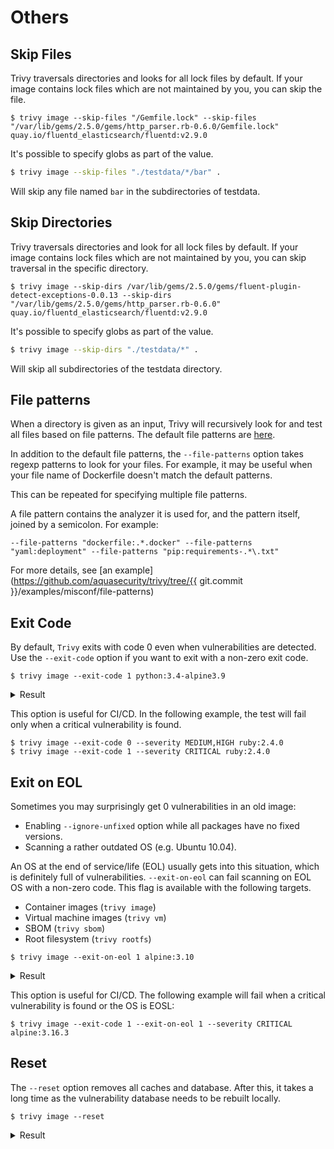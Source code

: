# Others

## Skip Files
Trivy traversals directories and looks for all lock files by default.
If your image contains lock files which are not maintained by you, you can skip the file.

```
$ trivy image --skip-files "/Gemfile.lock" --skip-files "/var/lib/gems/2.5.0/gems/http_parser.rb-0.6.0/Gemfile.lock" quay.io/fluentd_elasticsearch/fluentd:v2.9.0
```

It's possible to specify globs as part of the value. 

```bash
$ trivy image --skip-files "./testdata/*/bar" .
```

Will skip any file named `bar` in the subdirectories of testdata.

## Skip Directories
Trivy traversals directories and look for all lock files by default.
If your image contains lock files which are not maintained by you, you can skip traversal in the specific directory.

```
$ trivy image --skip-dirs /var/lib/gems/2.5.0/gems/fluent-plugin-detect-exceptions-0.0.13 --skip-dirs "/var/lib/gems/2.5.0/gems/http_parser.rb-0.6.0" quay.io/fluentd_elasticsearch/fluentd:v2.9.0
```

It's possible to specify globs as part of the value.

```bash
$ trivy image --skip-dirs "./testdata/*" .
```

Will skip all subdirectories of the testdata directory.

## File patterns
When a directory is given as an input, Trivy will recursively look for and test all files based on file patterns.
The default file patterns are [here](../../misconfiguration/custom/index.md).

In addition to the default file patterns, the `--file-patterns` option takes regexp patterns to look for your files.
For example, it may be useful when your file name of Dockerfile doesn't match the default patterns.

This can be repeated for specifying multiple file patterns.

A file pattern contains the analyzer it is used for, and the pattern itself, joined by a semicolon. For example:
```
--file-patterns "dockerfile:.*.docker" --file-patterns "yaml:deployment" --file-patterns "pip:requirements-.*\.txt"
```

For more details, see [an example](https://github.com/aquasecurity/trivy/tree/{{ git.commit }}/examples/misconf/file-patterns)

## Exit Code
By default, `Trivy` exits with code 0 even when vulnerabilities are detected.
Use the `--exit-code` option if you want to exit with a non-zero exit code.

```
$ trivy image --exit-code 1 python:3.4-alpine3.9
```

<details>
<summary>Result</summary>

```
2019-05-16T12:51:43.500+0900    INFO    Updating vulnerability database...
2019-05-16T12:52:00.387+0900    INFO    Detecting Alpine vulnerabilities...

python:3.4-alpine3.9 (alpine 3.9.2)
===================================
Total: 1 (UNKNOWN: 0, LOW: 0, MEDIUM: 1, HIGH: 0, CRITICAL: 0)

+---------+------------------+----------+-------------------+---------------+--------------------------------+
| LIBRARY | VULNERABILITY ID | SEVERITY | INSTALLED VERSION | FIXED VERSION |             TITLE              |
+---------+------------------+----------+-------------------+---------------+--------------------------------+
| openssl | CVE-2019-1543    | MEDIUM   | 1.1.1a-r1         | 1.1.1b-r1     | openssl: ChaCha20-Poly1305     |
|         |                  |          |                   |               | with long nonces               |
+---------+------------------+----------+-------------------+---------------+--------------------------------+
```

</details>

This option is useful for CI/CD. In the following example, the test will fail only when a critical vulnerability is found.

```
$ trivy image --exit-code 0 --severity MEDIUM,HIGH ruby:2.4.0
$ trivy image --exit-code 1 --severity CRITICAL ruby:2.4.0
```

## Exit on EOL
Sometimes you may surprisingly get 0 vulnerabilities in an old image:

- Enabling `--ignore-unfixed` option while all packages have no fixed versions.
- Scanning a rather outdated OS (e.g. Ubuntu 10.04).

An OS at the end of service/life (EOL) usually gets into this situation, which is definitely full of vulnerabilities.
`--exit-on-eol` can fail scanning on EOL OS with a non-zero code.
This flag is available with the following targets.

- Container images (`trivy image`)
- Virtual machine images (`trivy vm`)
- SBOM (`trivy sbom`)
- Root filesystem (`trivy rootfs`)

```
$ trivy image --exit-on-eol 1 alpine:3.10
```

<details>
<summary>Result</summary>

```
2023-03-01T11:07:15.455+0200    INFO    Vulnerability scanning is enabled
...
2023-03-01T11:07:17.938+0200    WARN    This OS version is no longer supported by the distribution: alpine 3.10.9
2023-03-01T11:07:17.938+0200    WARN    The vulnerability detection may be insufficient because security updates are not provided

alpine:3.10 (alpine 3.10.9)
===========================
Total: 1 (UNKNOWN: 0, LOW: 0, MEDIUM: 0, HIGH: 0, CRITICAL: 1)

┌───────────┬────────────────┬──────────┬───────────────────┬───────────────┬─────────────────────────────────────────────────────────────┐
│  Library  │ Vulnerability  │ Severity │ Installed Version │ Fixed Version │                            Title                            │
├───────────┼────────────────┼──────────┼───────────────────┼───────────────┼─────────────────────────────────────────────────────────────┤
│ apk-tools │ CVE-2021-36159 │ CRITICAL │ 2.10.6-r0         │ 2.10.7-r0     │ libfetch before 2021-07-26, as used in apk-tools, xbps, and │
│           │                │          │                   │               │ other products, mishandles...                               │
│           │                │          │                   │               │ https://avd.aquasec.com/nvd/cve-2021-36159                  │
└───────────┴────────────────┴──────────┴───────────────────┴───────────────┴─────────────────────────────────────────────────────────────┘
2023-03-01T11:07:17.941+0200    ERROR   Detected EOL OS: alpine 3.10.9
```

</details>

This option is useful for CI/CD.
The following example will fail when a critical vulnerability is found or the OS is EOSL:

```
$ trivy image --exit-code 1 --exit-on-eol 1 --severity CRITICAL alpine:3.16.3
```

## Reset
The `--reset` option removes all caches and database.
After this, it takes a long time as the vulnerability database needs to be rebuilt locally.

```
$ trivy image --reset
```

<details>
<summary>Result</summary>

```
2019-05-16T13:05:31.935+0900    INFO    Resetting...
```

</details>
